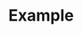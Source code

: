 # Example

<br>

<script setup>
import { onMounted, onBeforeUnmount, ref } from 'vue';
import * as echarts from 'echarts';
import { echartsAdaptive } from 'echarts-adaptive-plugin';

const chartContainer = ref(null);
const resizeContainer=ref(null);
let destroyAdaptive;

onMounted(() => {
  if (chartContainer.value) {
    const echartsInstance = echarts.init(chartContainer.value);
    const option = {
      title: {
        text: 'ECharts'
      },
      tooltip: {},
      legend: {
        data: ['Sales']
      },
      xAxis: {
        data: ['shirt', 'cardigan', 'chiffon shirt', 'trousers', 'high heels', 'socks'],
        axisLabel: {
          interval: 0
        }
      },
      yAxis: {},
      series: [
        {
          name: 'Sales',
          type: 'bar',
          data: [5, 20, 36, 10, 10, 20]
        }
      ]
    };
    echartsInstance.setOption(option);
    // 使用echartsAdaptive来自适应调整大小，并保留返回的销毁函数
    destroyAdaptive = echartsAdaptive({
      echartsInstance,
      monitorContent: resizeContainer.value,
    })
  }
});

onBeforeUnmount(() => {
  if (destroyAdaptive) {
    destroyAdaptive(); // 调用返回的函数来停止监听
  }
});
</script>

<div ref="resizeContainer" :class="$style.resize" >
    <div ref="chartContainer"  style="width: 100%; height: 100%;"></div>
</div>

<style module>
.resize {
  border:2px solid #e8e8e8;
  box-sizing: border-box;
  border-radius: 6px;
  padding:20px;
  resize: both;
  overflow: auto;
  width:600px;
  height:400px;
}
</style>

可以拖拽外框右下角来改变容器大小体验图表自适应效果。
